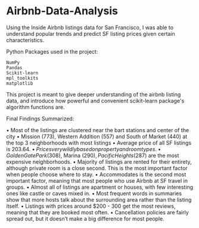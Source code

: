 # Airbnb-Data-Analysis

Using the Inside Airbnb listings data for San Francisco, I was able to understand popular trends and predict SF listing prices given certain characteristics.

Python Packages used in the project:

    NumPy
    Pandas
    Scikit-learn
    mpl_toolkits
    matplotlib

This project is meant to give deeper understanding of the airbnb listing data, and introduce how powerful and convenient scikit-learn package's algorithm functions are.

Final Findings Summarized:

•	Most of the listings are clustered near the bart stations and center of the city
•	Mission (773), Western Addition (557) and South of Market (440) at the top 3 neighborhoods with most listings
•	Average price of all SF listings is $203.64.
•	Prices very wildly based on property and room types.
•	Golden Gate Park ($308), Marina ($290), Pacific Heights ($287) are the most expensive neighborhoods.
•	Majority of listings are rented for their entirety, although private room is a close second. This is the most important factor when people choose where to stay.
•	Accommodates is the second most important factor, meaning that most people who use Airbnb at SF travel in groups.
•	Almost all of listings are apartment or houses, with few interesting ones like castle or caves mixed in.
•	Most frequent words in summaries show that more hosts talk about the surrounding area rather than the listing itself.
•	Listings with prices around $200 - 300 get the most reviews, meaning that they are booked most often.
•	Cancellation policies are fairly spread out, but it doesn’t make a big difference for most people.
